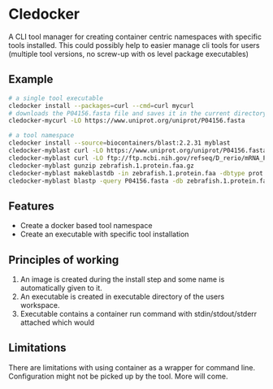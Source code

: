 Cledocker
========

A CLI tool manager for creating container centric namespaces with specific
tools installed. This could possibly help to easier manage cli tools for users
(multiple tool versions, no screw-up with os level package executables)

Example
-------

```sh
# a single tool executable
cledocker install --packages=curl --cmd=curl mycurl
# downloads the P04156.fasta file and saves it in the current directory
cledocker-mycurl -LO https://www.uniprot.org/uniprot/P04156.fasta

# a tool namespace 
cledocker install --source=biocontainers/blast:2.2.31 myblast
cledocker-myblast curl -LO https://www.uniprot.org/uniprot/P04156.fasta
cledocker-myblast curl -LO ftp://ftp.ncbi.nih.gov/refseq/D_rerio/mRNA_Prot/zebrafish.1.protein.faa.gz
cledocker-myblast gunzip zebrafish.1.protein.faa.gz
cledocker-myblast makeblastdb -in zebrafish.1.protein.faa -dbtype prot
cledocker-myblast blastp -query P04156.fasta -db zebrafish.1.protein.faa -out results.txt
```

Features
--------

* Create a docker based tool namespace
* Create an executable with specific tool installation


Principles of working
---------------------

1. An image is created during the install step and some name is automatically given to it.
2. An executable is created in executable directory of the users workspace.
3. Executable contains a container run command with stdin/stdout/stderr attached which would


Limitations
-----------

There are limitations with using container as a wrapper for command line.
Configuration might not be picked up by the tool. More will come. 
